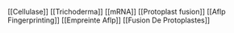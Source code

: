[[Cellulase]]
[[Trichoderma]]
[[mRNA]]
[[Protoplast fusion]]
[[Aflp Fingerprinting]]
[[Empreinte Aflp]]
[[Fusion De Protoplastes]]
